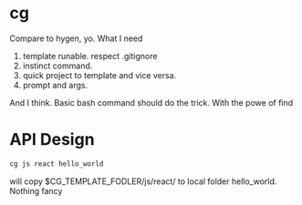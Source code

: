 # cg

Compare to hygen, yo. What I need

1. template runable. respect .gitignore
2. instinct command.
3. quick project to template and vice versa.
4. prompt and args.

And I think. Basic bash command should do the trick. With the powe of find 

# API Design
``` bash
cg js react hello_world
```
will copy $CG_TEMPLATE_FODLER/js/react/  to local folder hello_world. Nothing fancy
